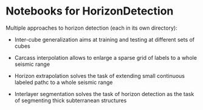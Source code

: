 # Notebooks for HorizonDetection

Multiple approaches to horizon detection (each in its own directory):

* Inter-cube generalization aims at training and testing at different sets of cubes

* Carcass interpolation allows to enlarge a sparse grid of labels to a whole seismic range

* Horizon extrapolation solves the task of extending small continuous labeled pathc to a whole seismic range

* Interlayer segmentation solves the task of horizon detection as the task of segmenting thick subterranean structures
